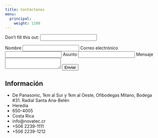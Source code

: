 ```yaml
---
title: Contáctenos
menu:
  principal:
    weight: 1100
---
```

<div class="container-container">
<div class="contact-form-left">
  <form class="contact-form" name="contacto" action="gracias" netlify-honeypot="adios" netlify>
    <p class="visually-hidden">
      <label>Don’t fill this out: <input name="adios"></label>
    </p>
    <label for="nombre" class="requerido">Nombre</label>
    <input type="text" name="nombre" id="nombre" required/>
    <label for="email" class="requerido">Correo electrónico</label>
    <input type="text" name="email" required/>
    <label for="subject">Asunto</label>
    <input type="text" name="subject" />
    <label for="mensaje" class="requerido">Mensaje</label>
    <textarea name="mensaje" required></textarea>
    <input type="submit" value="Enviar" class="btn btn-primary"/>
  </form>
</div>

<div class="contact-info">
  <h2>Información</h2>
  <ul>
    <li><i class="fa fa-map-marker"> </i> De Panasonic, 1km al Sur y 1km al Oeste, Ofibodegas Milano, Bodega #31.
    Radial Santa Ana-Belén</li>
    <li><i class="fa fa-location-arrow"></i> Heredia</li>
    <li><i class="fa fa-magic"></i> 650-4005</li>
    <li><i class="fa fa-globe"></i> Costa Rica</li>
    <li><i class="fa fa-envelope"></i> info@novatec.cr</li>
    <li><i class="fa fa-phone"></i> +506 2239-1111</li>
    <li><i class="fa fa-fax"></i> +506 2239-1212</li>
  </ul>
</div></div>
